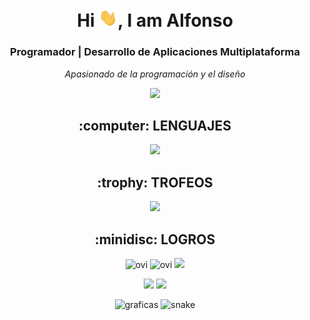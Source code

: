 <h1 align="center">Hi <img src="https://raw.githubusercontent.com/ABSphreak/ABSphreak/master/gifs/Hi.gif" width="30px">, I am Alfonso </h1>
<h3 align="center">Programador | Desarrollo de Aplicaciones Multiplataforma </h3>

<p align="center">
  <em>
    Apasionado de la programación y el diseño
  </em> 
  <br>
</p>

<p align="center">
  <img src="https://komarev.com/ghpvc/?username=alfonsaco&color=red&style=for-the-badge"/>
</p>   

<h2 align="center">:computer: LENGUAJES</h2>
<p align="center">
  <a href="https://skillicons.dev">
    <img src="https://skillicons.dev/icons?i=js,html,css,java,vscode,eclipse,mysql,ps,pr,ai&theme=dark&perline=10">
  </a>
</p>

<h2 align="center">:trophy: TROFEOS</h2>
<p align="center">
   <img src="https://github-profile-trophy.vercel.app/?username=alfonsaco&theme=juicyfresh&no-bg=false" />  
</p>

<h2 align="center">:minidisc: LOGROS</h2>
<p align="center">
  <img src="https://github-readme-stats.vercel.app/api/top-langs?username=alfonsaco&show_icons=true&locale=en&layout=compact&theme=dark" alt="ovi" />
  <img src="https://github-readme-stats.vercel.app/api?username=alfonsaco&show_icons=true&locale=en&theme=dark" alt="ovi" width="410" />
  <img src="https://github-readme-streak-stats.herokuapp.com/?user=alfonsaco&theme=dark" />
</p>

<p align="center">
<img src="https://wakatime.com/share/@alfonsaco/45920ff5-102f-4c99-98bf-66020c1985e2.svg" height= 300></img>
 <img src="https://wakatime.com/share/@alfonsaco/58cd2496-6b0d-426d-bc34-add12de917ad.svg" height= 300></img>
</p>

<p align="center">
<img src="https://raw.githubusercontent.com/alfonsaco/joseluisgs/master/profile-3d-contrib/profile-night-rainbow.svg" alt="graficas">
<!--SNAKE-->
   <img src="https://raw.githubusercontent.com/alfonsaco/joseluisgs/output/github-contribution-grid-snake.svg" alt="snake">
</p>
